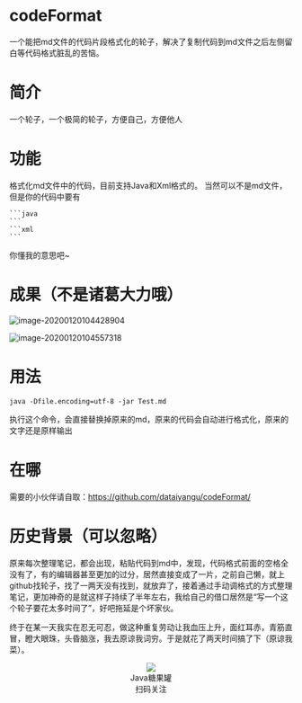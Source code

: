# codeFormat

一个能把md文件的代码片段格式化的轮子，解决了复制代码到md文件之后左侧留白等代码格式脏乱的苦恼。

# 简介

一个轮子，一个极简的轮子，方便自己，方便他人

# 功能

格式化md文件中的代码，目前支持Java和Xml格式的。 当然可以不是md文件，但是你的代码中要有

~~~shell
```java
```
```xml
```
~~~

你懂我的意思吧~

# 成果（不是诸葛大力哦）

![image-20200120104428904](https://img-blog.csdnimg.cn/20200120105308700.png)

![image-20200120104557318](https://img-blog.csdnimg.cn/20200120105309557.png)

# 用法

```
java -Dfile.encoding=utf-8 -jar Test.md
```

执行这个命令，会直接替换掉原来的md，原来的代码会自动进行格式化，原来的文字还是原样输出

# 在哪

需要的小伙伴请自取：https://github.com/dataiyangu/codeFormat/

# 历史背景（可以忽略）

原来每次整理笔记，都会出现，粘贴代码到md中，发现，代码格式前面的空格全没有了，有的编辑器甚至更加的过分，居然直接变成了一片，之前自己懒，就上github找轮子，找了一两天没有找到，就放弃了，接着通过手动调格式的方式整理笔记，更加神奇的是就这样子持续了半年左右，我给自己的借口居然是“写一个这个轮子要花太多时间了”，好吧拖延是个坏家伙。 

终于在某一天我实在忍无可忍，做这种重复劳动让我血压上升，面红耳赤，青筋直冒，瞪大眼珠，头昏脑涨，我去原谅我词穷。于是就花了两天时间搞了下（原谅我菜）。
<center>
<img id="tail" src="https://img-blog.csdnimg.cn/20200115173348802.png" />

<center>Java糖果罐</center>
<center>扫码关注</center>
